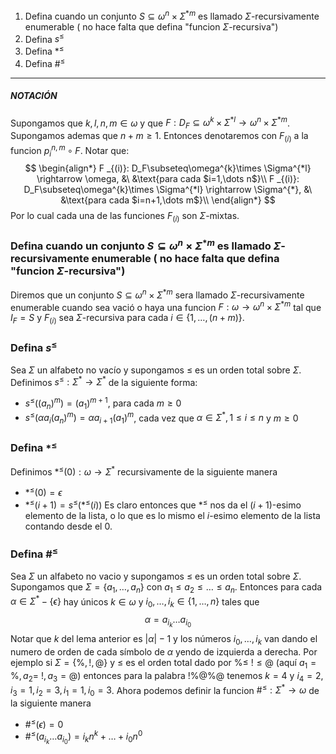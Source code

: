 1. Defina cuando un conjunto $S\subseteq\omega^{n}\times\Sigma^{*m}$ es llamado $\Sigma$-recursivamente enumerable ( no hace falta que defina "funcion $\Sigma$-recursiva")
2. Defina $s^{\leq}$ 
3. Defina $*^{\leq}$ 
4. Defina $\#^{\leq}$
--- 
##### *NOTACIÓN*
Supongamos que $k,l,n,m\in \omega$ y que $F:D_F\subseteq\omega^{k}\times \Sigma^{*l} \rightarrow \omega^{n}\times\Sigma^{*m}$. Supongamos ademas que $n+m\geq 1$. Entonces denotaremos con $F_(i)$ a la funcion $p_{i}^{n,m} \circ F$. 
Notar que:
$$
\begin{align*}
F _{(i)}: D_F\subseteq\omega^{k}\times \Sigma^{*l} \rightarrow \omega, &\ &\text{para cada $i=1,\dots n$}\\
F _{(i)}: D_F\subseteq\omega^{k}\times \Sigma^{*l} \rightarrow \Sigma^{*}, &\ &\text{para cada $i=n+1,\dots m$}\\
\end{align*}
$$
Por lo cual cada una de las funciones $F_{(i)}$ son $\Sigma$-mixtas.
### Defina cuando un conjunto $S\subseteq\omega^{n}\times\Sigma^{*m}$ es llamado $\Sigma$-recursivamente enumerable ( no hace falta que defina "funcion $\Sigma$-recursiva")
Diremos que un conjunto $S\subseteq\omega^{n}\times\Sigma^{*m}$ sera llamado $\Sigma$-recursivamente enumerable cuando sea vació o haya una funcion $F:\omega \rightarrow \omega^{n}\times\Sigma^{*m}$ tal que $I_{F}=S$ y $F_{(i)}$ sea $\Sigma$-recursiva para cada $i\in \{1,\dots,(n+m)\}$.
### Defina $s^{\leq}$
Sea $\Sigma$ un alfabeto no vacío y supongamos $\leq$ es un orden total sobre $\Sigma$. Definimos $s^{\leq}:\Sigma^{*}\rightarrow \Sigma^{*}$ de la siguiente forma:
- $s^{\leq}((a_{n})^{m})=(a_{1})^{m+1}$, para cada $m\geq 0$
- $s^{\leq}(\alpha a_{i}(a_{n})^{m})=\alpha a_{i+1}(a_{1})^{m}$, cada vez que $\alpha\in \Sigma^{*}, 1\leq i \le n$ y $m\geq 0$
### Defina $*^{\leq}$
Definimos $*^{\leq}(0):\omega\rightarrow \Sigma^{*}$ recursivamente de la siguiente manera
- $*^{\leq}(0)=\epsilon$
- $*^{\leq}(i+1)=s^{\leq}(*^{\leq}(i))$
Es claro entonces que $*^{\leq}$ nos da el $(i+1)$-esimo elemento de la lista, o lo que es lo mismo el $i$-esimo elemento de la lista contando desde el $0$.
### Defina $\#^{\leq}$
Sea $\Sigma$ un alfabeto no vacio y supongamos $\leq$ es un orden total sobre $\Sigma$. Supongamos que $\Sigma=\{a_{1},\dots, a_{n}\}$ con $a_{1} \leq a_{2}\leq \dots \leq a_{n}$. Entonces para cada $\alpha \in \Sigma^{*}-\{\epsilon\}$ hay únicos $k\in\omega$ y $i_{0}, \dots, i_{k} \in \{1,\dots,n\}$ tales que 
$$\alpha=a _{i_{k}}\dots a _{i_{0}}$$ Notar que $k$ del lema anterior es $|\alpha|-1$ y los números $i_{0}, \dots, i_{k}$ van dando el numero de orden de cada símbolo de $\alpha$ yendo de izquierda a derecha. Por ejemplo si $\Sigma=\{\%,!,@\}$  y $\leq$ es el orden total dado por $\%\leq \ !\leq@$ (aquí $a_{1}=\%, a_{2}=\ !, a_{3}=@$) entonces para la palabra $!\%@\%@$ tenemos $k=4$ y $i_{4}=2,i_{3}=1, i_{2}=3, i_{1}=1, i_{0}=3$.
Ahora podemos definir la funcion $\#^{\leq}:\Sigma^{*}\rightarrow \omega$ de la siguiente manera
- $\#^{\leq}(\epsilon)=0$
-  $\#^{\leq}(a_{i_{k}}\dots a_{i_{0}})=i_{k}n^{k}+\dots+i_{0}n^{0}$
